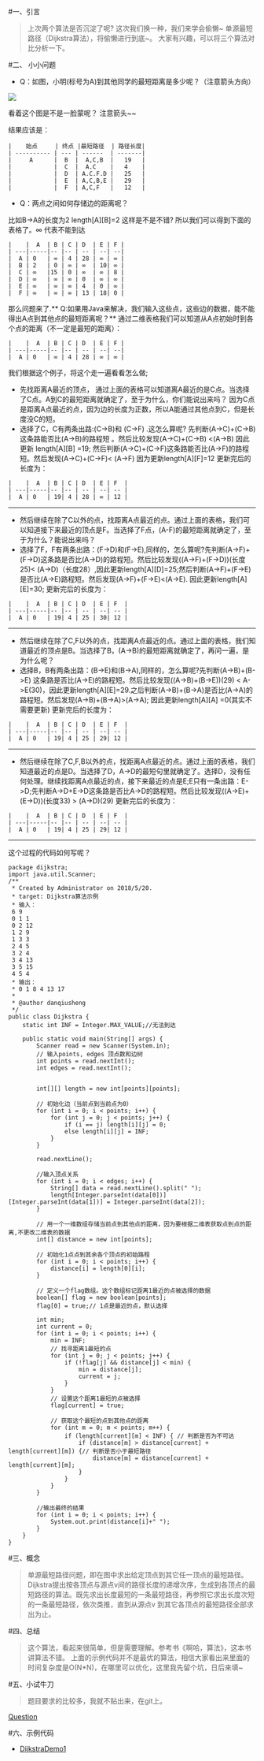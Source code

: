 #一、引言
> 上次两个算法是否沉淀了呢? 这次我们换一种，我们来学会偷懒~
> 单源最短路径（Dijkstra算法），将偷懒进行到底~。
> 大家有兴趣，可以将三个算法对比分析一下。

#二、 小小问题
* Q：如图，小明(标号为A)到其他同学的最短距离是多少呢？（注意箭头方向）  

![](../img/路径.png)

看着这个图是不是一脸蒙呢？ 注意箭头~~


结果应该是：
````    
|    始点     | 终点 |最短路径  | 路径长度|
| ---------- | --- | ------  | -------|
|     A      |  B  |  A,C,B  |   19   |
|            |  C  |  A.C    |   4    |
|            |  D  | A.C.F.D |   25   |
|            |  E  | A,C,B,E |   29   |
|            |  F  | A,C,F   |   12   |
````

* Q：两点之间如何存储边的距离呢？ 

比如B->A的长度为2 length[A][B]=2 这样是不是不错? 所以我们可以得到下面的表格了。∞ 代表不能到达
````
|    |  A  | B | C | D  | E | F | 
| ---|-----|-- |-- | -- | --| --|
|  A | 0   | ∞ | 4 | 28 | ∞ | ∞ | 
|  B | 2   | 0 | ∞ | ∞  | 10| ∞ |
|  C | ∞   |15 | 0 | ∞  | ∞ | 8 |
|  D | ∞   | ∞ | ∞ | 0  | ∞ | ∞ |
|  E | ∞   | ∞ | ∞ | 4  | 0 | ∞ |
|  F | ∞   | ∞ | ∞ | 13 | 18| 0 |
````

那么问题来了.** Q:如果用Java来解决，我们输入这些点，这些边的数据，能不能得出A点到其他点的最短距离呢？**
通过二维表格我们可以知道从A点初始时到各个点的距离（不一定是最短的距离）：
````
|    |  A  | B | C | D  | E | F | 
| ---|-----|-- |-- | -- | --| --|
|  A | 0   | ∞ | 4 | 28 | ∞ | ∞ | 
````
我们根据这个例子，将这个走一遍看看怎么做;
- 先找距离A最近的顶点， 通过上面的表格可以知道离A最近的是C点。当选择了C点。A到C的最短距离就确定了，至于为什么，你们能说出来吗？ 因为C点是距离A点最近的点，因为边的长度为正数，所以A能通过其他点到C，但是长度没C的短。
- 选择了C，C有两条出路:(C->B)和 (C->F) .这怎么算呢? 先判断(A->C)+(C->B)这条路能否比(A->B)的路程短 。然后比较发现(A->C)+(C->B) <(A->B) 因此更新 length[A][B] =19;  然后判断(A->C)+(C->F)这条路能否比(A->F)的路程短。然后发现(A->C)+(C->F)< (A->F) 因为更新length[A][F]=12
更新完后的长度为：
````
|    |  A  | B | C | D  | E | F  | 
| ---|-----|-- |-- | -- | --| -- |
|  A | 0   | 19| 4 | 28 | ∞ | 12 | 
````
----------
- 然后继续在除了C以外的点，找距离A点最近的点。通过上面的表格，我们可以知道接下来最近的顶点是F。当选择了F点，(A-F)的最短距离就确定了，至于为什么？能说出来吗？
- 选择了F，F有两条出路：(F->D)和(F->E),同样的，怎么算呢?先判断(A->F)+(F->D)这条路是否比(A->D)的路程短。然后比较发现((A->F)+(F->D))(长度25)< (A->D)（长度28）,因此更新length[A][D]=25;然后判断(A->F)+(F->E)是否比(A->E)路程短。然后发现(A->F)+(F->E)<(A->E). 因此更新length[A][E]=30;
更新完后的长度为：
````
|    |  A  | B | C | D  | E | F  | 
| ---|-----|-- |-- | -- | --| -- |
|  A | 0   | 19| 4 | 25 | 30| 12 | 
````
----------
- 然后继续在除了C,F以外的点，找距离A点最近的点。通过上面的表格，我们知道最近的顶点是B。当选择了B，(A->B)的最短距离就确定了，再问一遍，是为什么呢？
- 选择B，B有两条出路：(B->E)和(B->A),同样的，怎么算呢?先判断(A->B)+(B->E) 这条路是否比(A->E)的路程短。然后比较发现((A->B)+(B->E))(29) < A->E(30)，因此更新length[A][E]=29.之后判断(A->B)+(B->A)是否比(A->A)的路程短。然后发现(A->B)+(B->A)>(A->A); 因此更新length[A][A] =0(其实不需要更新)
更新完后的长度为：
````
|    |  A  | B | C | D  | E | F  | 
| ---|-----|-- |-- | -- | --| -- |
|  A | 0   | 19| 4 | 25 | 29| 12 |
````
--------------
- 然后继续在除了C,F,B以外的点，找距离A点最近的点。通过上面的表格，我们知道最近的点是D。当选择了D，A->D的最短句里就确定了。选择D，没有任何处理。继续找距离A点最近的点，接下来最近的点是E;E只有一条出路：E->D;先判断A->D+E->D这条路是否比A->D的路程短。然后比较发现((A->E)+(E->D))(长度33) > (A->D)(29)
更新完后的长度为：

```
|    |  A  | B | C | D  | E | F  | 
| ---|-----|-- |-- | -- | --| -- |
|  A | 0   | 19| 4 | 25 | 29| 12 | 
```
--------------

这个过程的代码如何写呢？
````
package dijkstra;
import java.util.Scanner;
/**
 * Created by Administrator on 2018/5/20.
 * target: Dijkstra算法示例
 * 输入：
 6 9
 0 1 1
 0 2 12
 1 2 9
 1 3 3
 2 4 5
 3 2 4
 3 4 13
 3 5 15
 4 5 4
 * 输出：
 * 0 1 8 4 13 17
 *
 * @author danqiusheng
 */
public class Dijkstra {
    static int INF = Integer.MAX_VALUE;//无法到达

    public static void main(String[] args) {
        Scanner read = new Scanner(System.in);
        // 输入points, edges 顶点数和边树
        int points = read.nextInt();
        int edges = read.nextInt();


        int[][] length = new int[points][points];

        // 初始化边（当前点到当前点为0）
        for (int i = 0; i < points; i++) {
            for (int j = 0; j < points; j++) {
                if (i == j) length[i][j] = 0;
                else length[i][j] = INF;
            }
        }

        read.nextLine();

        //输入顶点关系
        for (int i = 0; i < edges; i++) {
            String[] data = read.nextLine().split(" ");
            length[Integer.parseInt(data[0])][Integer.parseInt(data[1])] = Integer.parseInt(data[2]);
        }

        // 用一个一维数组存储当前点到其他点的距离，因为要根据二维表获取点到点的距离,不更改二维表的数据
        int[] distance = new int[points];

        // 初始化1点点到其余各个顶点的初始路程
        for (int i = 0; i < points; i++) {
            distance[i] = length[0][i];
        }

        // 定义一个flag数组。这个数组标记距离1最近的点被选择的数据
        boolean[] flag = new boolean[points];
        flag[0] = true;// 1点是最近的点，默认选择

        int min;
        int current = 0;
        for (int i = 0; i < points; i++) {
            min = INF;
            // 找寻距离1最短的点
            for (int j = 0; j < points; j++) {
                if (!flag[j] && distance[j] < min) {
                    min = distance[j];
                    current = j;
                }
            }
            // 设置这个距离1最短的点被选择
            flag[current] = true;

            // 获取这个最短的点到其他点的距离
            for (int m = 0; m < points; m++) {
                if (length[current][m] < INF) { // 判断是否为不可达
                    if (distance[m] > distance[current] + length[current][m]) {// 判断是否小于最短路径
                        distance[m] = distance[current] + length[current][m];
                    }
                }
            }
        }

        //输出最终的结果
        for (int i = 0; i < points; i++) {
            System.out.print(distance[i]+" ");
        }
    }
}

````

#三、概念
 >单源最短路径问题，即在图中求出给定顶点到其它任一顶点的最短路径。 Dijkstra提出按各顶点与源点v间的路径长度的递增次序，生成到各顶点的最短路径的算法。既先求出长度最短的一条最短路径，再参照它求出长度次短的一条最短路径，依次类推，直到从源点v 到其它各顶点的最短路径全部求出为止。


#四、总结
> 这个算法，看起来很简单，但是需要理解。参考书《啊哈，算法》，这本书讲算法不错。
> 上面的示例代码并不是最优的算法，相信大家看出来里面的时间复杂度是O(N*N)，在哪里可以优化，这里我先留个坑，日后来填~


#五、小试牛刀
> 题目要求的比较多，我就不贴出来，在git上。

[Question]()


#六、示例代码
- [DijkstraDemo1](https://github.com/danqiusheng/algorithm_practice/blob/master/src/dijkstra/DijkstraDemo1.java)